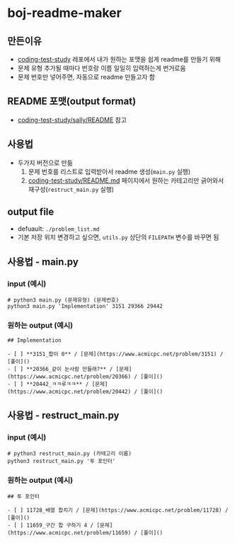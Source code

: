 # boj-readme-maker

## 만든이유

- [coding-test-study](https://github.com/boostcamp-ai-tech-4/coding-test-study) 레포에서 내가 원하는 포맷을 쉽게 readme를 만들기 위해
- 문제 유형 추가될 때마다 번호랑 이름 일일히 입력하는게 번거로움
- 문제 번호만 넣어주면, 자동으로 readme 만들고자 함

## README 포맷(output format)

- [coding-test-study/sally/README](https://github.com/boostcamp-ai-tech-4/coding-test-study/blob/main/sally/README.md) 참고

## 사용법

- 두가지 버전으로 만듦
    1. 문제 번호를 리스트로 입력받아서 readme 생성(`main.py` 실행)
    2. [coding-test-study/README.md](https://github.com/boostcamp-ai-tech-4/coding-test-study/README.md) 페이지에서 원하는 카테고리만 긁어와서 재구성(`restruct_main.py` 실행)

## output file

- defuault: `./problem_list.md`
- 기본 저장 위치 변경하고 싶으면, `utils.py` 상단의 `FILEPATH` 변수를 바꾸면 됨

## 사용법 - main.py

### input (예시)

```text
# python3 main.py (문제유형) (문제번호)
python3 main.py 'Implementation' 3151 29366 29442
```

### 원하는 output (예시)

```text
## Implementation

- [ ] **3151_합이 0** / [문제](https://www.acmicpc.net/problem/3151) / [풀이]()
- [ ] **20366_같이 눈사람 만들래?** / [문제](https://www.acmicpc.net/problem/20366) / [풀이]()
- [ ] **20442_ㅋㅋ루ㅋㅋ** / [문제](https://www.acmicpc.net/problem/20442) / [풀이]()
```

## 사용법 - restruct_main.py

### input (예시)

```text
# python3 restruct_main.py (카테고리 이름)
python3 restruct_main.py '투 포인터'
```

### 원하는 output (예시)

```text
## 투 포인터

- [ ] 11728_배열 합치기 / [문제](https://www.acmicpc.net/problem/11728) / [풀이]()  
- [ ] 11659_구간 합 구하기 4 / [문제](https://www.acmicpc.net/problem/11659) / [풀이]()  
```
